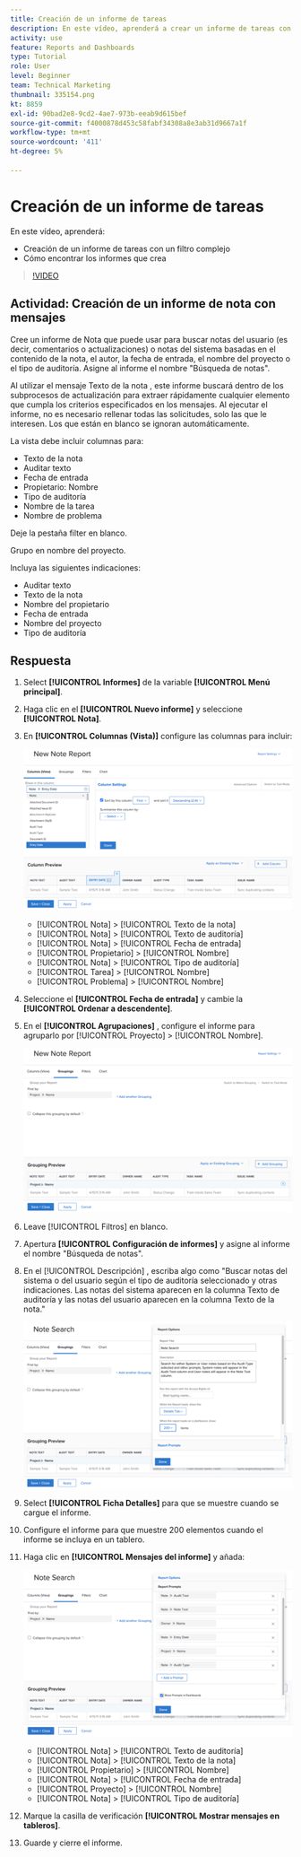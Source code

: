 ```yaml
---
title: Creación de un informe de tareas
description: En este vídeo, aprenderá a crear un informe de tareas con un filtro complejo y a encontrar los informes que crea en [!DNL  Workfront].
activity: use
feature: Reports and Dashboards
type: Tutorial
role: User
level: Beginner
team: Technical Marketing
thumbnail: 335154.png
kt: 8859
exl-id: 90bad2e8-9cd2-4ae7-973b-eeab9d615bef
source-git-commit: f4000878d453c58fabf34308a8e3ab31d9667a1f
workflow-type: tm+mt
source-wordcount: '411'
ht-degree: 5%

---
```


# Creación de un informe de tareas

En este vídeo, aprenderá:

* Creación de un informe de tareas con un filtro complejo
* Cómo encontrar los informes que crea

>[!VIDEO](https://video.tv.adobe.com/v/335154/?quality=12)

## Actividad: Creación de un informe de nota con mensajes

Cree un informe de Nota que puede usar para buscar notas del usuario (es decir, comentarios o actualizaciones) o notas del sistema basadas en el contenido de la nota, el autor, la fecha de entrada, el nombre del proyecto o el tipo de auditoría. Asigne al informe el nombre &quot;Búsqueda de notas&quot;.

Al utilizar el mensaje Texto de la nota , este informe buscará dentro de los subprocesos de actualización para extraer rápidamente cualquier elemento que cumpla los criterios especificados en los mensajes. Al ejecutar el informe, no es necesario rellenar todas las solicitudes, solo las que le interesen. Los que están en blanco se ignoran automáticamente.

La vista debe incluir columnas para:

* Texto de la nota
* Auditar texto
* Fecha de entrada
* Propietario: Nombre
* Tipo de auditoría
* Nombre de la tarea
* Nombre de problema

Deje la pestaña filter en blanco.

Grupo en nombre del proyecto.

Incluya las siguientes indicaciones:

* Auditar texto
* Texto de la nota
* Nombre del propietario
* Fecha de entrada
* Nombre del proyecto
* Tipo de auditoría

## Respuesta

1. Select **[!UICONTROL Informes]** de la variable **[!UICONTROL Menú principal]**.
1. Haga clic en el **[!UICONTROL Nuevo informe]** y seleccione **[!UICONTROL Nota]**.
1. En **[!UICONTROL Columnas (Vista)]** configure las columnas para incluir:

   ![Imagen de la pantalla para crear columnas de informes de notas](assets/note-report-columns.png)

   * [!UICONTROL Nota] > [!UICONTROL Texto de la nota]
   * [!UICONTROL Nota] > [!UICONTROL Texto de auditoría]
   * [!UICONTROL Nota] > [!UICONTROL Fecha de entrada]
   * [!UICONTROL Propietario] > [!UICONTROL Nombre]
   * [!UICONTROL Nota] > [!UICONTROL Tipo de auditoría]
   * [!UICONTROL Tarea] > [!UICONTROL Nombre]
   * [!UICONTROL Problema] > [!UICONTROL Nombre]

1. Seleccione el **[!UICONTROL Fecha de entrada]** y cambie la **[!UICONTROL Ordenar a descendente]**.
1. En el **[!UICONTROL Agrupaciones]** , configure el informe para agruparlo por [!UICONTROL Proyecto] > [!UICONTROL Nombre].

   ![Una imagen de la pantalla para crear agrupaciones de informes de notas](assets/note-report-groupings.png)

1. Leave [!UICONTROL Filtros] en blanco.
1. Apertura **[!UICONTROL Configuración de informes]** y asigne al informe el nombre &quot;Búsqueda de notas&quot;.
1. En el [!UICONTROL Descripción] , escriba algo como &quot;Buscar notas del sistema o del usuario según el tipo de auditoría seleccionado y otras indicaciones. Las notas del sistema aparecen en la columna Texto de auditoría y las notas del usuario aparecen en la columna Texto de la nota.&quot;

   ![Una imagen de la pantalla para crear la configuración del informe de notas](assets/note-report-report-options.png)

1. Select **[!UICONTROL Ficha Detalles]** para que se muestre cuando se cargue el informe.
1. Configure el informe para que muestre 200 elementos cuando el informe se incluya en un tablero.
1. Haga clic en **[!UICONTROL Mensajes del informe]** y añada:

   ![Imagen de la pantalla para crear solicitudes de informe de nota](assets/note-report-report-prompts.png)

   * [!UICONTROL Nota] > [!UICONTROL Texto de auditoría]
   * [!UICONTROL Nota] > [!UICONTROL Texto de la nota]
   * [!UICONTROL Propietario] > [!UICONTROL Nombre]
   * [!UICONTROL Nota] > [!UICONTROL Fecha de entrada]
   * [!UICONTROL Proyecto] > [!UICONTROL Nombre]
   * [!UICONTROL Nota] > [!UICONTROL Tipo de auditoría]

1. Marque la casilla de verificación **[!UICONTROL Mostrar mensajes en tableros]**.
1. Guarde y cierre el informe.
